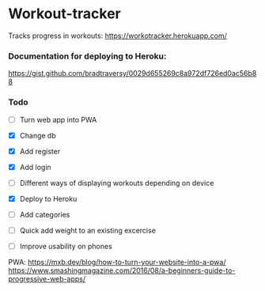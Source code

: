 # Workout-tracker
Tracks progress in workouts:
https://workotracker.herokuapp.com/


### Documentation for deploying to Heroku: 
https://gist.github.com/bradtraversy/0029d655269c8a972df726ed0ac56b88

### Todo

- [ ] Turn web app into PWA 
- [x] Change db
- [x] Add register
- [x] Add login
- [ ] Different ways of displaying workouts depending on device
- [x] Deploy to Heroku
- [ ] Add categories 
- [ ] Quick add weight to an existing excercise
- [ ] Improve usability on phones 




PWA:
https://mxb.dev/blog/how-to-turn-your-website-into-a-pwa/
https://www.smashingmagazine.com/2016/08/a-beginners-guide-to-progressive-web-apps/
